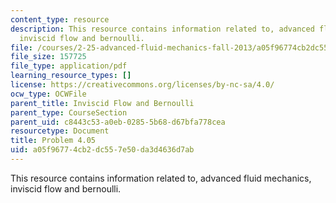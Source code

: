 ```yaml
---
content_type: resource
description: This resource contains information related to, advanced fluid mechanics,
  inviscid flow and bernoulli.
file: /courses/2-25-advanced-fluid-mechanics-fall-2013/a05f96774cb2dc557e50da3d4636d7ab_MIT2_25F13_Shapi4.05_Prob.pdf
file_size: 157725
file_type: application/pdf
learning_resource_types: []
license: https://creativecommons.org/licenses/by-nc-sa/4.0/
ocw_type: OCWFile
parent_title: Inviscid Flow and Bernoulli
parent_type: CourseSection
parent_uid: c8443c53-a0eb-0285-5b68-d67bfa778cea
resourcetype: Document
title: Problem 4.05
uid: a05f9677-4cb2-dc55-7e50-da3d4636d7ab
---
```

This resource contains information related to, advanced fluid mechanics, inviscid flow and bernoulli.